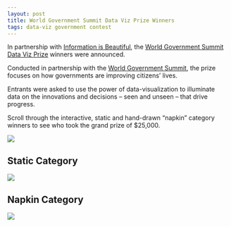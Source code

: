 ```yaml
---
layout: post
title: World Government Summit Data Viz Prize Winners
tags: data-viz government contest
---
```



In partnership with [Information is Beautiful](https://informationisbeautiful.net/2019/winners-of-the-world-data-visualization-prize/), the [World Government Summit Data Viz Prize](https://wdvp.worldgovernmentsummit.org/) winners were announced.  

Conducted in partnership with the [World Government Summit](https://www.worldgovernmentsummit.org/), the prize focuses on how governments are improving citizens’ lives. 

Entrants were asked to use the power of data-visualization to illuminate data on the innovations and decisions – seen and unseen – that drive progress.

Scroll through the interactive, static and hand-drawn “napkin” category winners to see who took the grand prize of $25,000.

<img src="https://raw.githubusercontent.com/DS4PS/ds4ps_dev_site/master/assets/img/world-data-viz-prize.png">
         

## Static Category

<img src="https://raw.githubusercontent.com/DS4PS/ds4ps_dev_site/master/assets/img/static_runnerup.png">
 
 
## Napkin Category

<img src="https://raw.githubusercontent.com/DS4PS/ds4ps_dev_site/master/assets/img/napkin_runner-up.png">
 
